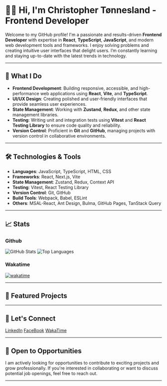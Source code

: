 <!--START_SECTION:waka-->
# 👨‍💻 Hi, I'm Christopher Tønnesland - Frontend Developer

Welcome to my GitHub profile! I'm a passionate and results-driven **Frontend Developer** with expertise in **React**, **TypeScript**, **JavaScript**, and modern web development tools and frameworks. I enjoy solving problems and creating intuitive user interfaces that delight users. I’m constantly learning and staying up-to-date with the latest trends in technology.

---

## 🌟 What I Do

- **Frontend Development**: Building responsive, accessible, and high-performance web applications using **React**, **Vite**, and **TypeScript**.
- **UI/UX Design**: Creating polished and user-friendly interfaces that provide seamless user experiences.
- **State Management**: Working with **Zustand**, **Redux**, and other state management libraries.
- **Testing**: Writing unit and integration tests using **Vitest** and **React Testing Library** to ensure code quality and reliability.
- **Version Control**: Proficient in **Git** and **GitHub**, managing projects with version control in collaborative environments.

---

## 🛠 Technologies & Tools

- **Languages**: JavaScript, TypeScript, HTML, CSS
- **Frameworks**: React, Next.js, Vite
- **State Management**: Zustand, Redux, Context API
- **Testing**: Vitest, React Testing Library
- **Version Control**: Git, GitHub
- **Build Tools**: Webpack, Babel, ESLint
- **Others**: MSAL-React, Ant Design, Bulma, GitHub Pages, TanStack Query

---

## 📈 Stats

### Github

![GitHub Stats](https://github-readme-stats.vercel.app/api?username=christonn93&layout=compact&show_icons=true&theme=dark)
![Top Languages](https://github-readme-stats.vercel.app/api/top-langs/?username=christonn93&layout=compact&theme=dark)

### Wakatime

[![wakatime](https://wakatime.com/badge/user/0669e8e8-365e-41fd-adda-8245b2fd3d0a.svg)](https://wakatime.com/@0669e8e8-365e-41fd-adda-8245b2fd3d0a)

---

## 🚀 Featured Projects

---

## 💬 Let's Connect

[LinkedIn]()
[FaceBook]()
[WakaTime](https://wakatime.com/@Christonn93)

---

## 💼 Open to Opportunities

I am actively looking for opportunities to contribute to exciting projects and grow professionally. If you're interested in collaborating or want to discuss potential job openings, feel free to reach out.

---
<!--END_SECTION:waka-->
